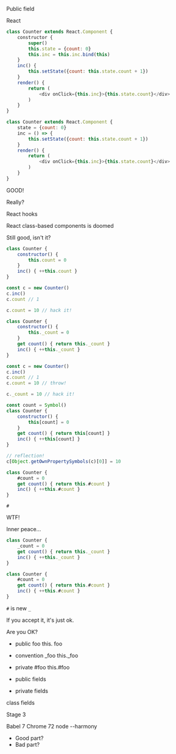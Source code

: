 Public field

React

```js
class Counter extends React.Component {
	constructor {
		super()
		this.state = {count: 0}
		this.inc = this.inc.bind(this)
	}
	inc() {
		this.setState({count: this.state.count + 1})
	}
	render() {
		return (
			<div onClick={this.inc}>{this.state.count}</div>
		)
	}
}
```

```js
class Counter extends React.Component {
	state = {count: 0}
	inc = () => {
		this.setState({count: this.state.count + 1})
	}
	render() {
		return (
			<div onClick={this.inc}>{this.state.count}</div>
		)
	}
}
```

GOOD!

Really?

React hooks

React class-based
components is doomed

Still good,
isn't it?

```js
class Counter {
	constructor() {
		this.count = 0
	}
	inc() { ++this.count }
}
```

```js
const c = new Counter()
c.inc()
c.count // 1
```

```js
c.count = 10 // hack it!
```

```js
class Counter {
	constructor() {
		this._count = 0
	}
	get count() { return this._count }
	inc() { ++this._count }
}
```

```js
const c = new Counter()
c.inc()
c.count // 1
c.count = 10 // throw!
```

```js
c._count = 10 // hack it!
```

```js
const count = Symbol()
class Counter {
	constructor() {
		this[count] = 0
	}
	get count() { return this[count] }
	inc() { ++this[count] }
}
```

```js
// reflection!
c[Object.getOwnPropertySymbols(c)[0]] = 10
```

```js
class Counter {
	#count = 0
	get count() { return this.#count }
	inc() { ++this.#count }
}
```

`#`

WTF!

Inner peace...

```js
class Counter {
	_count = 0
	get count() { return this._count }
	inc() { ++this._count }
}
```

```js
class Counter {
	#count = 0
	get count() { return this.#count }
	inc() { ++this.#count }
}
```

`#` is new `_`

If you accept it,
it's just ok.

Are you OK?

- public      foo this. foo
- convention _foo this._foo
- private    #foo this.#foo

- public  fields
- private fields

class fields

Stage 3

Babel 7
Chrome 72
node --harmony

- Good part?
- Bad part?
